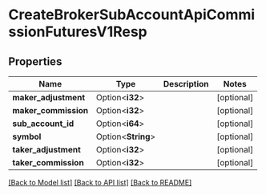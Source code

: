 # CreateBrokerSubAccountApiCommissionFuturesV1Resp

## Properties

Name | Type | Description | Notes
------------ | ------------- | ------------- | -------------
**maker_adjustment** | Option<**i32**> |  | [optional]
**maker_commission** | Option<**i32**> |  | [optional]
**sub_account_id** | Option<**i64**> |  | [optional]
**symbol** | Option<**String**> |  | [optional]
**taker_adjustment** | Option<**i32**> |  | [optional]
**taker_commission** | Option<**i32**> |  | [optional]

[[Back to Model list]](../README.md#documentation-for-models) [[Back to API list]](../README.md#documentation-for-api-endpoints) [[Back to README]](../README.md)


